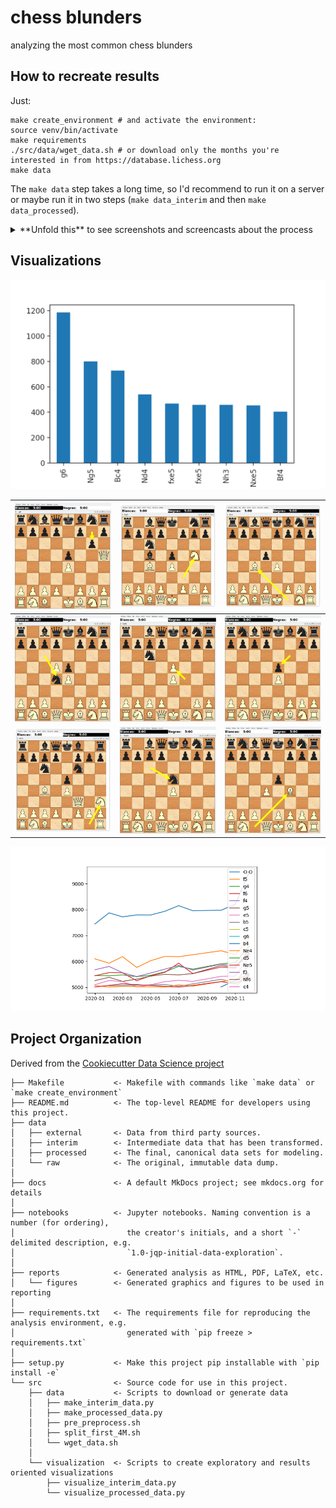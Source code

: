 chess blunders
==============================

analyzing the most common chess blunders

## How to recreate results

Just:

```
make create_environment # and activate the environment:
source venv/bin/activate
make requirements
./src/data/wget_data.sh # or download only the months you're interested in from https://database.lichess.org
make data
```

The `make data` step takes a long time, so I'd recommend to run it on a server or maybe run it in two steps (`make data_interim` and then `make data_processed`).


<details>
<summary>**Unfold this** to see screenshots and screencasts about the process</summary>

## - Download and filter only evaluated games

[![asciicast](https://asciinema.org/a/421249.svg)](https://asciinema.org/a/421249)

#### All data (only the first 4M evaluated games for each month in 2020 and 2021 has been processed, but that's enough):

[![](https://files.mastodon.social/media_attachments/files/106/364/592/647/904/077/original/409a5f27f47aa91b.png)](https://mastodon.social/@jartigag/106364603081282594)

## - Preprocess: get blunders (parallelizing 1M per core)

[![](https://files.mastodon.social/media_attachments/files/106/325/214/686/169/487/original/c5d7d06fd10299a1.png)](https://mastodon.social/@jartigag/106325214993618150)

#### Resulting interim data

[![asciicast](https://asciinema.org/a/414643.svg)](https://asciinema.org/a/414643)

## - Aggregate and visualize most common blunders

</details>

## Visualizations

![](reports/figures/blunders_by_total_size_2020.png)

| ![](reports/figures/blunders_2020_in_board/1-g6.png) | ![](reports/figures/blunders_2020_in_board/2-Ng5.png) | ![](reports/figures/blunders_2020_in_board/3-Bc4.png) |
|------------------------------------------------------|------------------------------------------------------|------------------------------------------------------|
| ![](reports/figures/blunders_2020_in_board/4-Nd4.png) | ![](reports/figures/blunders_2020_in_board/5-fxe5.png) | ![](reports/figures/blunders_2020_in_board/6-fxe5.png) |
| ![](reports/figures/blunders_2020_in_board/7-Nh3.png) | ![](reports/figures/blunders_2020_in_board/8-Nxe5.png) | ![](reports/figures/blunders_2020_in_board/9-Bf4.png) |

![](reports/figures/blunders_evolution_2020.png)

Project Organization
------------

Derived from the [Cookiecutter Data Science project](https://github.com/jartigag/cookiecutter-data-science)

```
├── Makefile           <- Makefile with commands like `make data` or `make create_environment`
├── README.md          <- The top-level README for developers using this project.
├── data
│   ├── external       <- Data from third party sources.
│   ├── interim        <- Intermediate data that has been transformed.
│   ├── processed      <- The final, canonical data sets for modeling.
│   └── raw            <- The original, immutable data dump.
│
├── docs               <- A default MkDocs project; see mkdocs.org for details
│
├── notebooks          <- Jupyter notebooks. Naming convention is a number (for ordering),
│                         the creator's initials, and a short `-` delimited description, e.g.
│                         `1.0-jqp-initial-data-exploration`.
│
├── reports            <- Generated analysis as HTML, PDF, LaTeX, etc.
│   └── figures        <- Generated graphics and figures to be used in reporting
│
├── requirements.txt   <- The requirements file for reproducing the analysis environment, e.g.
│                         generated with `pip freeze > requirements.txt`
│
├── setup.py           <- Make this project pip installable with `pip install -e`
└── src                <- Source code for use in this project.
    ├── data           <- Scripts to download or generate data
    │   ├── make_interim_data.py
    │   ├── make_processed_data.py
    │   ├── pre_preprocess.sh
    │   ├── split_first_4M.sh
    │   └── wget_data.sh
    │
    └── visualization  <- Scripts to create exploratory and results oriented visualizations
        ├── visualize_interim_data.py
        └── visualize_processed_data.py

```

